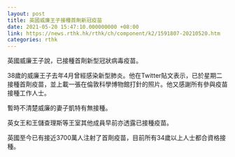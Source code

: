 ```yaml
---
layout: post
title: 英國威廉王子接種首劑新冠疫苗
date: 2021-05-20 15:47:10.000000000 +08:00
link: https://news.rthk.hk/rthk/ch/component/k2/1591807-20210520.htm
categories: rthk
---
```


英國威廉王子說，已接種首劑新型冠狀病毒疫苗。

38歲的威廉王子去年4月曾經感染新型肺炎。他在Twitter貼文表示，已於星期二接種首劑疫苗，並上載一張在倫敦科學博物館打針的照片。他又感謝所有參與疫苗接種工作人士。

暫時不清楚威廉的妻子凱特有無接種。

英女王和王儲查理斯等王室其他成員早前亦透露已接種疫苗。

英國至今已有接近3700萬人注射了首劑疫苗，目前所有34歲以上人士都合資格接種。

